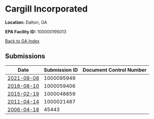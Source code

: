 # Cargill Incorporated

**Location:** Dalton, GA

**EPA Facility ID:** 100000195013

[Back to GA Index](../../index.md)

## Submissions

| Date | Submission ID | Document Control Number |
|------|--------------|-------------------------|
| [2021-09-08](submissions/1000095949.md) | 1000095949 |  |
| [2016-08-10](submissions/1000059406.md) | 1000059406 |  |
| [2015-02-19](submissions/1000048859.md) | 1000048859 |  |
| [2011-04-14](submissions/1000021487.md) | 1000021487 |  |
| [2006-04-18](submissions/45443.md) | 45443 |  |
